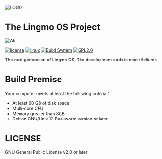 ![LOGO](https://www.lingmo.org/icon/TitleWithIcon.svg)

# The Lingmo OS Project

![Alt](https://repobeats.axiom.co/api/embed/26eb33e330880192572a7fd3011bc4897c823d20.svg "Info")

[![license](https://img.shields.io/github/license/LingmoOS/lingmo-core.svg)](https://github.com/LingmoOS/lingmo-core) [![linux](https://img.shields.io/badge/Linux-FCC624?style=&logo=linux&logoColor=black)](https://kernel.org/)  [![Build System](https://github.com/LingmoOS/LingmoOS/actions/workflows/build.yml/badge.svg)](https://github.com/LingmoOS/LingmoOS/actions/workflows/build.yml) [![GPL2.0](https://badges.frapsoft.com/os/gpl/gpl.svg?v=102)](https://github.com/ellerbrock/open-source-badge/)

The next generation of Lingmo OS, The development code is next (Helium).

# Build Premise
Your computer meets at least the following criteria：

 - At least 60 GB of disk space
 - Multi-core CPU
 - Memory greater than 8GB
 - Debian GNU/Linix 12 Bookworm version or later

# LICENSE

GNU General Public License v2.0 or later
